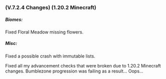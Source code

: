 ### **(V.7.2.4 Changes) (1.20.2 Minecraft)**

##### Biomes:
Fixed Floral Meadow missing flowers.

##### Misc:
Fixed a possible crash with immutable lists.

Fixed all my advancement checks that were broken due to 1.20.2 Minecraft changes. 
 Bumblezone progression was failing as a result... Oops...
